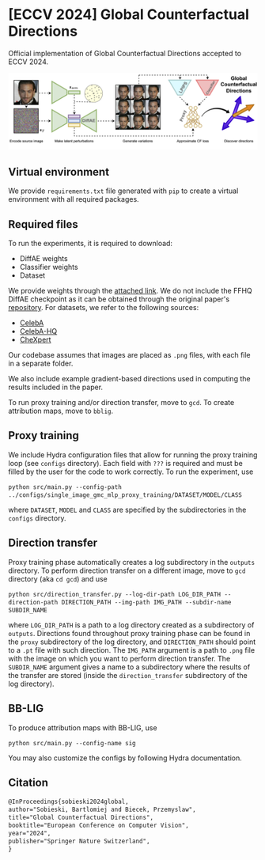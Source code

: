 # [ECCV 2024] Global Counterfactual Directions

Official implementation of Global Counterfactual Directions accepted to ECCV 2024.

![teaser](teaser.png)

## Virtual environment

We provide `requirements.txt` file generated with `pip` to create a virtual environment with all required packages.

## Required files

To run the experiments, it is required to download:
- DiffAE weights
- Classifier weights
- Dataset

We provide weights through the [attached link](https://drive.google.com/drive/folders/1-HraJKbEI8wNIKWh5YS3RzVyAYmP9-Yd?usp=share_link). We do not include the FFHQ DiffAE checkpoint as it can be obtained through the original paper's [repository](https://github.com/phizaz/diffae). For datasets, we refer to the following sources:
- [CelebA](https://mmlab.ie.cuhk.edu.hk/projects/CelebA.html)
- [CelebA-HQ](https://github.com/switchablenorms/CelebAMask-HQ)
- [CheXpert](https://stanfordmlgroup.github.io/competitions/chexpert/)

Our codebase assumes that images are placed as `.png` files, with each file in a separate folder.

We also include example gradient-based directions used in computing the results included in the paper.

To run proxy training and/or direction transfer, move to `gcd`. To create attribution maps, move to `bblig`.

## Proxy training

We include Hydra configuration files that allow for running the proxy training loop (see `configs` directory). Each field with `???` is required and must be filled by the user for the code to work correctly. To run the experiment, use

```
python src/main.py --config-path ../configs/single_image_gmc_mlp_proxy_training/DATASET/MODEL/CLASS
```

where `DATASET`, `MODEL` and `CLASS` are specified by the subdirectories in the `configs` directory.

## Direction transfer

Proxy training phase automatically creates a log subdirectory in the `outputs` directory. To perform direction transfer on a different image, move to `gcd` directory (aka `cd gcd`) and use

```
python src/direction_transfer.py --log-dir-path LOG_DIR_PATH --direction-path DIRECTION_PATH --img-path IMG_PATH --subdir-name SUBDIR_NAME
```

where `LOG_DIR_PATH` is a path to a log directory created as a subdirectory of `outputs`. Directions found throughout proxy training phase can be found in the `proxy` subdirectory of the log directory, and `DIRECTION_PATH` should point to a `.pt` file with such direction. The `IMG_PATH` argument is a path to `.png` file with the image on which you want to perform direction transfer. The `SUBDIR_NAME` argument gives a name to a subdirectory where the results of the transfer are stored (inside the `direction_transfer` subdirectory of the log directory).

## BB-LIG

To produce attribution maps with BB-LIG, use

```
python src/main.py --config-name sig
```

You may also customize the configs by following Hydra documentation.

## Citation

```
@InProceedings{sobieski2024global,
author="Sobieski, Bartlomiej and Biecek, Przemyslaw",
title="Global Counterfactual Directions",
booktitle="European Conference on Computer Vision",
year="2024",
publisher="Springer Nature Switzerland",
}
```
